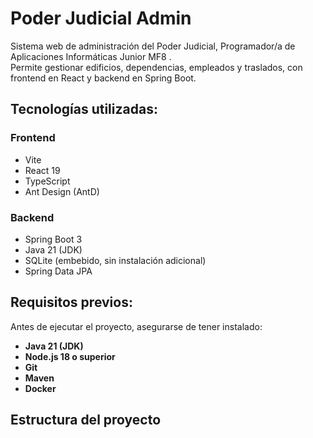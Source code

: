 # Poder Judicial Admin

Sistema web de administración del Poder Judicial, Programador/a de Aplicaciones Informáticas Junior MF8 .  
Permite gestionar edificios, dependencias, empleados y traslados, con frontend en React y backend en Spring Boot.

## Tecnologías utilizadas:

### Frontend
- Vite
- React 19
- TypeScript
- Ant Design (AntD)

### Backend
- Spring Boot 3
- Java 21 (JDK)
- SQLite (embebido, sin instalación adicional)
- Spring Data JPA

## Requisitos previos:

Antes de ejecutar el proyecto, asegurarse de tener instalado:

- **Java 21 (JDK)**
- **Node.js 18 o superior** 
- **Git**
- **Maven**
- **Docker**

## Estructura del proyecto




